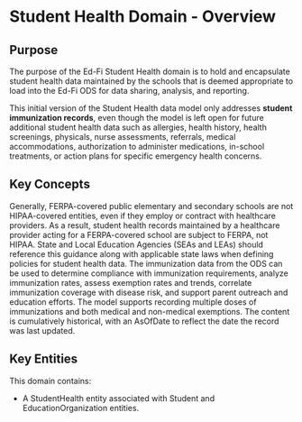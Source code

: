 # Student Health Domain - Overview

## Purpose

The purpose of the Ed-Fi Student Health domain is to hold and encapsulate student health data maintained by the schools that is deemed appropriate to load into the Ed-Fi ODS for data sharing, analysis, and reporting.

This initial version of the Student Health data model only addresses **student immunization records**, even though the model is left open for future additional student health data such as allergies, health history, health screenings, physicals, nurse assessments, referrals, medical accommodations, authorization to administer medications, in-school treatments, or action plans for specific emergency health concerns.

## Key Concepts

Generally, FERPA-covered public elementary and secondary schools are not HIPAA-covered entities, even if they employ or contract with healthcare providers. As a result, student health records maintained by a healthcare provider acting for a FERPA-covered school are subject to FERPA, not HIPAA. State and Local Education Agencies (SEAs and LEAs) should reference this guidance along with applicable state laws when defining policies for student health data. The immunization data from the ODS can be used to determine compliance with immunization requirements, analyze immunization rates, assess exemption rates and trends, correlate immunization coverage with disease risk, and support parent outreach and education efforts. The model supports recording multiple doses of immunizations and both medical and non-medical exemptions. The content is cumulatively historical, with an AsOfDate to reflect the date the record was last updated.

## Key Entities

This domain contains:

* A StudentHealth entity associated with Student and EducationOrganization entities.
